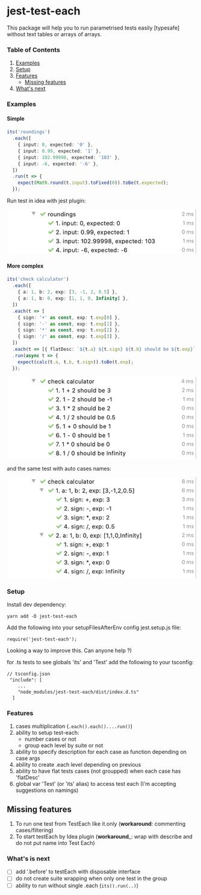 # jest-test-each

This package will help you to run parametrised tests easily [typesafe] without text tables or arrays of arrays.

### Table of Contents

1. [Examples](#examples)
2. [Setup](#setup)
3. [Features](#features)
   - [Missing features](#missing-features)
4. [What's next](#whats-next)

### Examples

#### Simple

```typescript
its('roundings')
  .each([
    { input: 0, expected: '0' },
    { input: 0.99, expected: '1' },
    { input: 102.99998, expected: '103' },
    { input: -6, expected: '-6' },
  ])
  .run(t => {
    expect(Math.round(t.input).toFixed(0)).toBe(t.expected);
  });
```

Run test in idea with jest plugin:

![](./docs/roundings.png)

#### More complex

```typescript
its('check calculator')
  .each([
    { a: 1, b: 2, exp: [3, -1, 2, 0.5] },
    { a: 1, b: 0, exp: [1, 1, 0, Infinity] },
  ])
  .each(t => [
    { sign: '+' as const, exp: t.exp[0] },
    { sign: '-' as const, exp: t.exp[1] },
    { sign: '*' as const, exp: t.exp[2] },
    { sign: '/' as const, exp: t.exp[3] },
  ])
  .each(t => [{ flatDesc: `${t.a} ${t.sign} ${t.b} should be ${t.exp}` }])
  .run(async t => {
    expect(calc(t.a, t.b, t.sign)).toBe(t.exp);
  });
```

![](./docs/calc.png)

and the same test with auto cases names:

![](./docs/calc2.png)

### Setup

Install dev dependency:

```
yarn add -D jest-test-each
```

Add the following into your setupFilesAfterEnv config jest.setup.js file:

```
require('jest-test-each');
```
Looking a way to improve this. Can anyone help ?)

for .ts tests to see globals 'its' and 'Test' add the following to your tsconfig:

```
// tsconfig.json
 "include": [
    ...
    "node_modules/jest-test-each/dist/index.d.ts"
  ]
```

### Features

1. cases multiplication (`.each().each()....run()`)
2. ability to setup test-each:
   - number cases or not
   - group each level by suite or not
3. ability to specify description for each case as function depending on case args
4. ability to create .each level depending on previous
5. ability to have flat tests cases (not groupped) when each case has 'flatDesc'
6. global var 'Test' (or 'its' alias) to access test each (I'm accepting suggestions on namings)

## Missing features

1. To run one test from TestEach like it.only (**workaround**: commenting cases/filtering)
2. To start testEach by Idea plugin (**workaround**\_: wrap with describe and do not put name into Test Each)

### What's is next

- [ ] add '.before' to testEach with disposable interface
- [ ] do not create suite wrapping when only one test in the group
- [ ] ability to run without single .each (``its().run(..)``)